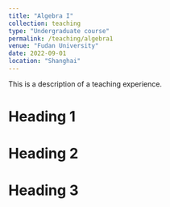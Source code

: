 ```yaml
---
title: "Algebra I"
collection: teaching
type: "Undergraduate course"
permalink: /teaching/algebra1
venue: "Fudan University"
date: 2022-09-01
location: "Shanghai"
---
```


This is a description of a teaching experience. 

Heading 1
======

Heading 2
======

Heading 3
======
